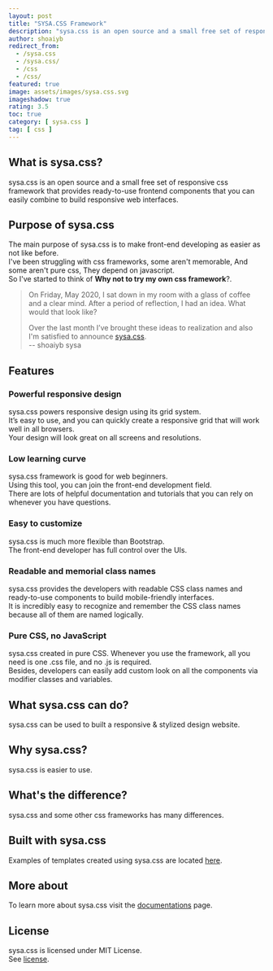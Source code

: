 ```yaml
---
layout: post
title: "SYSA.CSS Framework"
description: "sysa.css is an open source and a small free set of responsive css framework that provides ready-to-use frontend components that you can easily combine to build responsive web interfaces."
author: shoaiyb
redirect_from:
  - /sysa.css
  - /sysa.css/
  - /css
  - /css/
featured: true
image: assets/images/sysa.css.svg
imageshadow: true
rating: 3.5
toc: true
category: [ sysa.css ]
tag: [ css ]
---
```



## What is sysa.css?
sysa.css is an open source and a small free set of responsive css framework that provides ready-to-use frontend components that you can easily combine to build responsive web interfaces.      

## Purpose of sysa.css
The main purpose of sysa.css is to make front-end developing as easier as not like before.      
I've been struggling with css frameworks, some aren't memorable, And some aren't pure css, They depend on javascript.    
So I've started to think of **Why not to try my own css framework**?.     

> On Friday, May 2020, I sat down in my room with a glass of coffee and a clear mind. After a period of reflection, I had an idea. What would that look like?
>
> Over the last month I’ve brought these ideas to realization and also I'm satisfied to announce <a target="_blank" rel="nofollow" href="https://css.sysa.ml/?utm_source=sysa.ml">sysa.css</a>.      
> -- shoaiyb sysa

## Features

### Powerful responsive design
sysa.css powers responsive design using its grid system.      
It’s easy to use, and you can quickly create a responsive grid that will work well in all browsers.     
Your design will look great on all screens and resolutions.      

### Low learning curve
sysa.css framework is good for web beginners.      
Using this tool, you can join the front-end development field.      
There are lots of helpful documentation and tutorials that you can rely on whenever you have questions.     

### Easy to customize
sysa.css is much more flexible than Bootstrap.       
The front-end developer has full control over the UIs.      

### Readable and memorial class names
sysa.css provides the developers with readable CSS class names and ready-to-use components to build mobile-friendly interfaces.       
It is incredibly easy to recognize and remember the CSS class names because all of them are named logically.       

### Pure CSS, no JavaScript
sysa.css created in pure CSS. Whenever you use the framework, all you need is one .css file, and no .js is required.      
Besides, developers can easily add custom look on all the components via modifier classes and variables.      

## What sysa.css can do?
sysa.css can be used to built a responsive & stylized design website.

## Why sysa.css?
sysa.css is easier to use.

## What's the difference?
sysa.css and some other css frameworks has many differences.     

## Built with sysa.css
Examples of templates created using sysa.css are located <a target="_blank" rel="nofollow" href="https://css.sysa.ml/built-with/">here</a>.     

## More about
To learn more about sysa.css visit the <a target="_blank" rel="nofollow" href="https://css.sysa.ml/?utm_source=sysa.ml">documentations</a> page.     

## License
sysa.css is licensed under MIT License.     
See <a target="_blank" rel="nofollow" href="https://css.sysa.ml/license/">license</a>.
